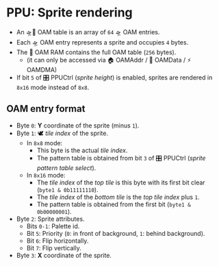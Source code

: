 # PPU: Sprite rendering

- An 🛸📖 OAM table is an array of `64` 🛸 OAM entries.
- Each 🛸 OAM entry represents a sprite and occupies `4` bytes.
- The 🐏 OAM RAM contains the full OAM table (`256` bytes).
  - (it can only be accessed via 🏠 OAMAddr / 📝 OAMData / ⚡ OAMDMA)
- If bit `5` of 🎛️ PPUCtrl (_sprite height_) is enabled, sprites are rendered in `8x16` mode instead of `8x8`.

## OAM entry format

- Byte `0`: **Y** coordinate of the sprite (minus `1`).
- Byte `1`: 🕊️ _tile index_ of the sprite.
  - In `8x8` mode:
    - This byte is the actual _tile index_.
    - The pattern table is obtained from bit `3` of 🎛️ PPUCtrl (_sprite pattern table select_).
  - In `8x16` mode:
    - The _tile index_ of the _top tile_ is this byte with its first bit clear (`byte1 & 0b11111110`).
    - The _tile index_ of the _bottom tile_ is the _top tile index_ plus `1`.
    - The pattern table is obtained from the first bit (`byte1 & 0b00000001`).
- Byte `2`: Sprite attributes.
  - Bits `0-1`: Palette id.
  - Bit `5`: Priority (`0`: in front of background, `1`: behind background).
  - Bit `6`: Flip horizontally.
  - Bit `7`: Flip vertically.
- Byte `3`: **X** coordinate of the sprite.
